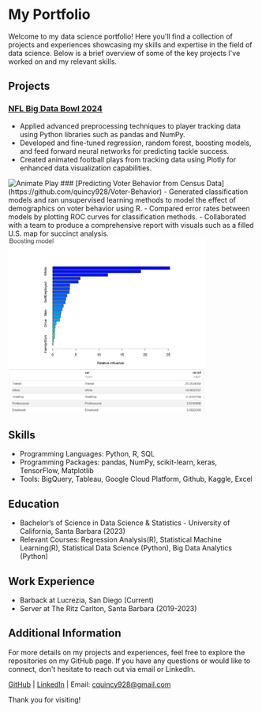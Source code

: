 # My Portfolio

Welcome to my data science portfolio! Here you'll find a collection of projects and experiences showcasing my skills and expertise in the field of data science. Below is a brief overview of some of the key projects I've worked on and my relevant skills.

## Projects

### [NFL Big Data Bowl 2024](https://github.com/quincy928/BDB-2023)
- Applied advanced preprocessing techniques to player tracking data using Python libraries such as pandas and NumPy.
- Developed and fine-tuned regression, random forest, boosting models, and feed forward neural networks for predicting tackle success.
- Created animated football plays from tracking data using Plotly for enhanced data visualization capabilities.
<img src="images/NLF.png" alt="Animate Play" width="400">
### [Predicting Voter Behavior from Census Data](https://github.com/quincy928/Voter-Behavior)
- Generated classification models and ran unsupervised learning methods to model the effect of demographics on voter behavior using R.
- Compared error rates between models by plotting ROC curves for classification methods.
- Collaborated with a team to produce a comprehensive report with visuals such as a filled U.S. map for succinct analysis.
<img src="images/Boosting%20Voter.png" alt="Boosting Model" width="400">



## Skills
- Programming Languages: Python, R, SQL
- Programming Packages: pandas, NumPy, scikit-learn, keras, TensorFlow, Matplotlib
- Tools: BigQuery, Tableau, Google Cloud Platform, Github, Kaggle, Excel

## Education
- Bachelor’s of Science in Data Science & Statistics - University of California, Santa Barbara (2023)
- Relevant Courses: Regression Analysis(R), Statistical Machine Learning(R), Statistical Data Science (Python), Big Data Analytics (Python)

## Work Experience
- Barback at Lucrezia, San Diego (Current)
- Server at The Ritz Carlton, Santa Barbara (2019-2023)

## Additional Information
For more details on my projects and experiences, feel free to explore the repositories on my GitHub page. If you have any questions or would like to connect, don't hesitate to reach out via email or LinkedIn.

[GitHub](https://github.com/quincy928) | [LinkedIn](https://www.linkedin.com/in/carter-taffe/) | Email: cquincy928@gmail.com

Thank you for visiting!
